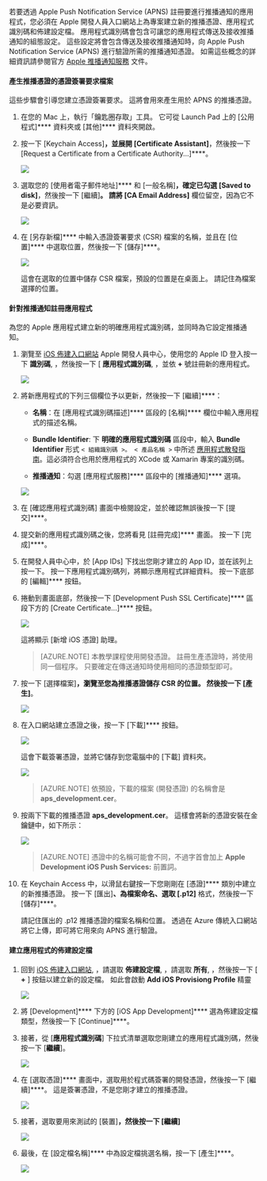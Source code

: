 
若要透過 Apple Push Notification Service (APNS) 註冊要進行推播通知的應用程式，您必須在 Apple 開發人員入口網站上為專案建立新的推播憑證、應用程式識別碼和佈建設定檔。 應用程式識別碼會包含可讓您的應用程式傳送及接收推播通知的組態設定。 這些設定將會包含傳送及接收推播通知時，向 Apple Push Notification Service (APNS) 進行驗證所需的推播通知憑證。 如需這些概念的詳細資訊請參閱官方 [Apple 推播通知服務](http://go.microsoft.com/fwlink/p/?LinkId=272584) 文件。


#### 產生推播憑證的憑證簽署要求檔案

這些步驟會引導您建立憑證簽署要求。 這將會用來產生用於 APNS 的推播憑證。

1. 在您的 Mac 上，執行「鑰匙圈存取」工具。 它可從 Launch Pad 上的 [公用程式]**** 資料夾或 [其他]**** 資料夾開啟。

2. 按一下 [Keychain Access]****，並展開 [Certificate Assistant]****，然後按一下 [Request a Certificate from a Certificate Authority...]****。

    ![](./media/notification-hubs-xamarin-enable-apple-push-notifications/notification-hubs-request-cert-from-ca.png)

3. 選取您的 [使用者電子郵件地址]**** 和 [一般名稱]****，確定已勾選 [Saved to disk]****，然後按一下 [繼續]****。 請將 [CA Email Address]**** 欄位留空，因為它不是必要資訊。

    ![](./media/notification-hubs-xamarin-enable-apple-push-notifications/notification-hubs-csr-info.png)

4. 在 [另存新檔]**** 中輸入憑證簽署要求 (CSR) 檔案的名稱，並且在 [位置]**** 中選取位置，然後按一下 [儲存]****。

    ![](./media/notification-hubs-xamarin-enable-apple-push-notifications/notification-hubs-save-csr.png)

    這會在選取的位置中儲存 CSR 檔案，預設的位置是在桌面上。 請記住為檔案選擇的位置。


#### 針對推播通知註冊應用程式

為您的 Apple 應用程式建立新的明確應用程式識別碼，並同時為它設定推播通知。

1. 瀏覽至 [iOS 佈建入口網站](http://go.microsoft.com/fwlink/p/?LinkId=272456) Apple 開發人員中心，使用您的 Apple ID 登入按一下 **識別碼**, ，然後按一下 [ **應用程式識別碼**, ，並依 **+** 號註冊新的應用程式。

    ![](./media/notification-hubs-xamarin-enable-apple-push-notifications/notification-hubs-ios-appids.png)

2. 將新應用程式的下列三個欄位予以更新，然後按一下 [繼續]****：

    * **名稱**：在 [應用程式識別碼描述]**** 區段的 [名稱]**** 欄位中輸入應用程式的描述名稱。

    * **Bundle Identifier**: 下 **明確的應用程式識別碼** 區段中，輸入 **Bundle Identifier** 形式 `< 組織識別碼 >。 < 產品名稱 >` 中所述 [應用程式散發指南](https://developer.apple.com/library/mac/documentation/IDEs/Conceptual/AppDistributionGuide/ConfiguringYourApp/ConfiguringYourApp.html#//apple_ref/doc/uid/TP40012582-CH28-SW8)。這必須符合也用於應用程式的 XCode 或 Xamarin 專案的識別碼。

    * **推播通知**：勾選 [應用程式服務]**** 區段中的 [推播通知]**** 選項。

    ![](./media/notification-hubs-xamarin-enable-apple-push-notifications/notification-hubs-new-appid-info.png)

3.  在 [確認應用程式識別碼] 畫面中檢閱設定，並於確認無誤後按一下 [提交]****。

4.  提交新的應用程式識別碼之後，您將看見 [註冊完成]**** 畫面。 按一下 [完成]****。

5. 在開發人員中心中，於 [App IDs] 下找出您剛才建立的 App ID，並在該列上按一下。 按一下應用程式識別碼列，將顯示應用程式詳細資料。 按一下底部的 [編輯]**** 按鈕。

6. 捲動到畫面底部，然後按一下 [Development Push SSL Certificate]**** 區段下方的 [Create Certificate...]**** 按鈕。

    ![](./media/notification-hubs-xamarin-enable-apple-push-notifications/notification-hubs-appid-create-cert.png)

    這將顯示 [新增 iOS 憑證] 助理。
    > [AZURE.NOTE] 本教學課程使用開發憑證。 註冊生產憑證時，將使用同一個程序。 只要確定在傳送通知時使用相同的憑證類型即可。

7. 按一下 [選擇檔案]****，瀏覽至您為推播憑證儲存 CSR 的位置。 然後按一下 [產生]****。

    ![](./media/notification-hubs-xamarin-enable-apple-push-notifications/notification-hubs-appid-cert-choose-csr.png)

8. 在入口網站建立憑證之後，按一下 [下載]**** 按鈕。

    ![](./media/notification-hubs-xamarin-enable-apple-push-notifications/notification-hubs-appid-download-cert.png)

    這會下載簽署憑證，並將它儲存到您電腦中的 [下載] 資料夾。

    ![](./media/notification-hubs-enable-apple-push-notifications/notification-hubs-cert-downloaded.png)
    > [AZURE.NOTE] 依預設，下載的檔案 (開發憑證) 的名稱會是 **aps_development.cer**。

9. 按兩下下載的推播憑證 **aps_development.cer**。 這樣會將新的憑證安裝在金鑰鏈中，如下所示：

    ![](./media/notification-hubs-xamarin-enable-apple-push-notifications/notification-hubs-cert-in-keychain.png)
    > [AZURE.NOTE] 憑證中的名稱可能會不同，不過字首會加上 **Apple Development iOS Push Services:** 前置詞。

10. 在 Keychain Access 中，以滑鼠右鍵按一下您剛剛在 [憑證]**** 類別中建立的新推播憑證。 按一下 [匯出]****、為檔案命名、選取 [.p12]**** 格式，然後按一下 [儲存]****。

    請記住匯出的 .p12 推播憑證的檔案名稱和位置。 透過在 Azure 傳統入口網站將它上傳，即可將它用來向 APNS 進行驗證。



#### 建立應用程式的佈建設定檔

1. 回到 <a href="http://go.microsoft.com/fwlink/p/?LinkId=272456" target="_blank">iOS 佈建入口網站</a>, ，請選取 **佈建設定檔**, ，請選取 **所有**, ，然後按一下 [ **+** ] 按鈕以建立新的設定檔。 如此會啟動 **Add iOS Provisiong Profile** 精靈

    ![](./media/notification-hubs-xamarin-enable-apple-push-notifications/notification-hubs-new-provisioning-profile.png)

2. 將 [Development]**** 下方的 [iOS App Development]**** 選為佈建設定檔類型，然後按一下 [Continue]****。

3. 接著，從 [**應用程式識別碼**] 下拉式清單選取您剛建立的應用程式識別碼，然後按一下 [**繼續**]。

    ![](./media/notification-hubs-xamarin-enable-apple-push-notifications/notification-hubs-select-appid-for-provisioning.png)

4. 在 [選取憑證]**** 畫面中，選取用於程式碼簽署的開發憑證，然後按一下 [繼續]****。 這是簽署憑證，不是您剛才建立的推播憑證。

    ![](./media/notification-hubs-xamarin-enable-apple-push-notifications/notification-hubs-provisioning-select-cert.png)

5. 接著，選取要用來測試的 [裝置]****，然後按一下 [繼續]****

    ![](./media/notification-hubs-xamarin-enable-apple-push-notifications/notification-hubs-provisioning-select-devices.png)

6. 最後，在 [設定檔名稱]**** 中為設定檔挑選名稱，按一下 [產生]****。

    ![](./media/notification-hubs-xamarin-enable-apple-push-notifications/notification-hubs-provisioning-name-profile.png)







